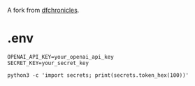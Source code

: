 A fork from [dfchronicles](https://www.github.com/jakeyjakeyy/dfchronicles).

# .env

```
OPENAI_API_KEY=your_openai_api_key
SECRET_KEY=your_secret_key
```

```
python3 -c 'import secrets; print(secrets.token_hex(100))'
```
